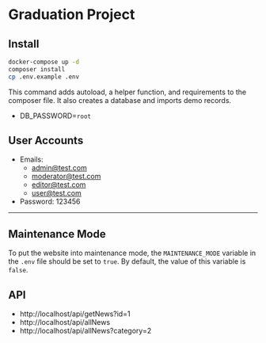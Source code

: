 # Graduation Project

## Install

```bash
docker-compose up -d
composer install
cp .env.example .env
```

This command adds autoload, a helper function, and requirements to the composer file. It also creates a database and imports demo records.

- DB_PASSWORD=`root`

## User Accounts
- Emails: 
  - admin@test.com
  - moderator@test.com
  - editor@test.com
  - user@test.com
- Password: 123456

---

## Maintenance Mode
To put the website into maintenance mode, the `MAINTENANCE_MODE` variable in the `.env` file should be set to `true`. By default, the value of this variable is `false`.

## API
- http://localhost/api/getNews?id=1
- http://localhost/api/allNews
- http://localhost/api/allNews?category=2
